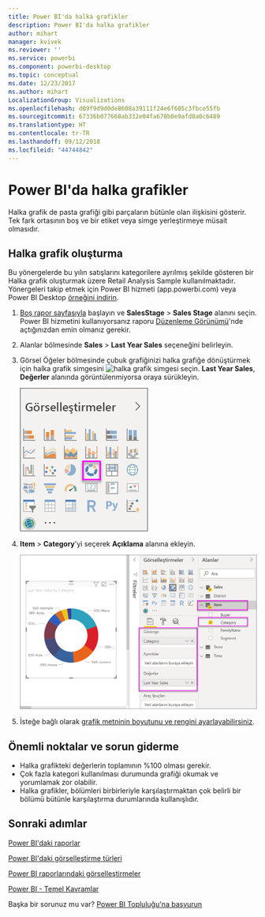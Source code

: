 ```yaml
---
title: Power BI'da halka grafikler
description: Power BI'da halka grafikler
author: mihart
manager: kvivek
ms.reviewer: ''
ms.service: powerbi
ms.component: powerbi-desktop
ms.topic: conceptual
ms.date: 12/23/2017
ms.author: mihart
LocalizationGroup: Visualizations
ms.openlocfilehash: d09f9d9d0de8608a39111f24e6f605c3fbce55fb
ms.sourcegitcommit: 67336b077668ab332e04fa670b0e9afd0a0c6489
ms.translationtype: HT
ms.contentlocale: tr-TR
ms.lasthandoff: 09/12/2018
ms.locfileid: "44744842"
---
```

# <a name="doughnut-charts-in-power-bi"></a>Power BI'da halka grafikler
Halka grafik de pasta grafiği gibi parçaların bütünle olan ilişkisini gösterir. Tek fark ortasının boş ve bir etiket veya simge yerleştirmeye müsait olmasıdır.

## <a name="create-a-doughnut-chart"></a>Halka grafik oluşturma
Bu yönergelerde bu yılın satışlarını kategorilere ayrılmış şekilde gösteren bir Halka grafik oluşturmak üzere Retail Analysis Sample kullanılmaktadır. Yönergeleri takip etmek için Power BI hizmeti (app.powerbi.com) veya Power BI Desktop [örneğini indirin](../sample-datasets.md).

1. [Boş rapor sayfasıyla](../power-bi-report-add-page.md) başlayın ve **SalesStage** \> **Sales Stage** alanını seçin. Power BI hizmetini kullanıyorsanız raporu [Düzenleme Görünümü](../service-interact-with-a-report-in-editing-view.md)'nde açtığınızdan emin olmanız gerekir.

2. Alanlar bölmesinde **Sales** \> **Last Year Sales** seçeneğini belirleyin.  
   
3. Görsel Öğeler bölmesinde çubuk grafiğinizi halka grafiğe dönüştürmek için halka grafik simgesini ![halka grafik simgesi]() seçin. **Last Year Sales**, **Değerler** alanında görüntülenmiyorsa oraya sürükleyin.
     
   ![](media/power-bi-visualization-doughnut-charts/power-bi-doughnut-chart.png)

4. **Item** \> **Category**'yi seçerek **Açıklama** alanına ekleyin. 
     
    ![](media/power-bi-visualization-doughnut-charts/power-bi-doughnut-done.png)

5. İsteğe bağlı olarak [grafik metninin boyutunu ve rengini ayarlayabilirsiniz](power-bi-visualization-customize-title-background-and-legend.md). 

## <a name="considerations-and-troubleshooting"></a>Önemli noktalar ve sorun giderme
* Halka grafikteki değerlerin toplamının %100 olması gerekir.
* Çok fazla kategori kullanılması durumunda grafiği okumak ve yorumlamak zor olabilir.
* Halka grafikler, bölümleri birbirleriyle karşılaştırmaktan çok belirli bir bölümü bütünle karşılaştırma durumlarında kullanışlıdır. 

## <a name="next-steps"></a>Sonraki adımlar
[Power BI'daki raporlar](../service-reports.md)

[Power BI'daki görselleştirme türleri](power-bi-visualization-types-for-reports-and-q-and-a.md)

[Power BI raporlarındaki görselleştirmeler](power-bi-report-visualizations.md)

[Power BI - Temel Kavramlar](../service-basic-concepts.md)

Başka bir sorunuz mu var? [Power BI Topluluğu'na başvurun](http://community.powerbi.com/)

